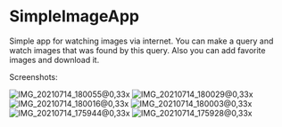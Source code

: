 # SimpleImageApp
Simple app for watching images via internet. You can make a query and watch images that was found by this query. Also you can add favorite images and download it.

Screenshots:


![IMG_20210714_180055@0,33x](https://user-images.githubusercontent.com/71327825/125646942-ecde0643-0946-49c5-ac15-2409701ddccc.png)
![IMG_20210714_180029@0,33x](https://user-images.githubusercontent.com/71327825/125646949-edffe139-6b68-44cd-a737-45d6cb6a75a5.png)
![IMG_20210714_180016@0,33x](https://user-images.githubusercontent.com/71327825/125646956-480ac6b2-6331-45dd-925f-5d6cc24e0fa7.png)
![IMG_20210714_180003@0,33x](https://user-images.githubusercontent.com/71327825/125646964-f6f2a124-8f96-46cb-ad0a-aaa6179709b7.png)
![IMG_20210714_175944@0,33x](https://user-images.githubusercontent.com/71327825/125646970-073404a9-c8f2-4758-9940-c8bae95de0f9.png)
![IMG_20210714_175928@0,33x](https://user-images.githubusercontent.com/71327825/125646977-2b1bd79e-3e4f-4431-a7fc-6831c07c4bab.png)
